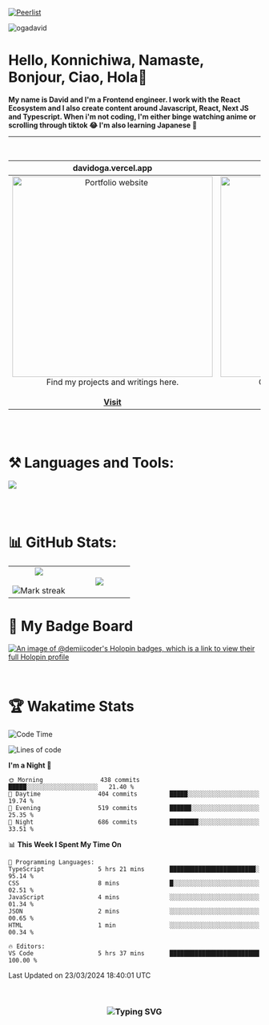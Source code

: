 
[![Peerlist](https://github-readme-badge.peerlist.io/api/davidoga?style=social)](https://peerlist.io/davidoga)
<p align="left"> <img src="https://komarev.com/ghpvc/?username=ogadavid&label=Profile%20views&color=0e75b6&style=flat" alt="ogadavid" /> </p>

<h1>Hello, Konnichiwa, Namaste, Bonjour, Ciao, Hola👋</h1>
<b>My name is David and I'm a Frontend engineer. I work with the React Ecosystem and I also create content around Javascript, React, Next JS and Typescript. When i'm not coding, I'm either binge watching anime or scrolling through tiktok 😂 I'm also learning Japanese 🎌</b>
<hr />
<br />

| davidoga.vercel.app | &nbsp;&nbsp;&nbsp;&nbsp;&nbsp;&nbsp;&nbsp;&nbsp;&nbsp;&nbsp;davidoga.hashnode.dev&nbsp;&nbsp;&nbsp;&nbsp;&nbsp;&nbsp;&nbsp;&nbsp;&nbsp;
|:-:|:-:|
|<a href="https://davidoga.vercel.app/"><img src="https://github.com/OgaDavid/OgaDavid/assets/104001201/39d53f34-458f-483d-9f95-d120f2fb4350" alt="Portfolio website" width="400"></a><br />Find my projects and writings here.<br /><br /><a href="https://davidoga.vercel.app/">**Visit**</a> | <a href="https://davidoga.hashnode.dev/"><img src="https://github.com/OgaDavid/OgaDavid/assets/104001201/9d6cfd8c-3a20-4b02-a71a-581ff64ea1a4" alt="Blog" width="400"></a><br />Check out articles written by me.<br /><br /><a href="https://davidoga.hashnode.dev/">**Visit**</a> |

<br/>
<br />
<h1 align="left">⚒ Languages and Tools:</h1>
<p>
  <a href="https://skillicons.dev">
    <img src="https://skillicons.dev/icons?i=html,css,tailwind,js,ts,react,nextjs,firebase,prisma,planetscale,jest,postman,git,github,vercel,vscode,powershell,figma,vite" />
  </a>
</p>
<br/>
<br />

# 📊 GitHub Stats:

<table align="center">
<tr border="none">
<td width="50%" align="center">
  
  <img  align="center"  src="https://github-readme-stats.vercel.app/api?username=OgaDavid&theme=react&show_icons=true&count_private=true" />
  <br></br>
  <img  title="🔥 Get streak stats for your profile at git.io/streak-stats" alt="Mark streak" src="https://github-readme-streak-stats.herokuapp.com/?user=OgaDavid&theme=react&hide_border=false" /> 
</td>

<td width="50%" align="center">

  <img  align="center"  src="https://github-readme-stats.anuraghazra1.vercel.app/api/top-langs/?username=OgaDavid&theme=react&hide_border=false&no-bg=true&no-frame=true&langs_count=10"/>
  
  </td>
</tr>
</table>

# 🥇 My Badge Board

[![An image of @demiicoder's Holopin badges, which is a link to view their full Holopin profile](https://holopin.me/demiicoder)](https://holopin.io/@demiicoder)

<br/>

# 🏆 Wakatime Stats

<!--START_SECTION:waka-->
![Code Time](http://img.shields.io/badge/Code%20Time-449%20hrs%2056%20mins-blue)

![Lines of code](https://img.shields.io/badge/From%20Hello%20World%20I%27ve%20Written-1.3%20million%20lines%20of%20code-blue)

**I'm a Night 🦉** 

```text
🌞 Morning                438 commits         █████░░░░░░░░░░░░░░░░░░░░   21.40 % 
🌆 Daytime                404 commits         █████░░░░░░░░░░░░░░░░░░░░   19.74 % 
🌃 Evening                519 commits         ██████░░░░░░░░░░░░░░░░░░░   25.35 % 
🌙 Night                  686 commits         ████████░░░░░░░░░░░░░░░░░   33.51 % 
```


📊 **This Week I Spent My Time On** 

```text
💬 Programming Languages: 
TypeScript               5 hrs 21 mins       ████████████████████████░   95.14 % 
CSS                      8 mins              █░░░░░░░░░░░░░░░░░░░░░░░░   02.51 % 
JavaScript               4 mins              ░░░░░░░░░░░░░░░░░░░░░░░░░   01.34 % 
JSON                     2 mins              ░░░░░░░░░░░░░░░░░░░░░░░░░   00.65 % 
HTML                     1 min               ░░░░░░░░░░░░░░░░░░░░░░░░░   00.34 % 

🔥 Editors: 
VS Code                  5 hrs 37 mins       █████████████████████████   100.00 % 
```


 Last Updated on 23/03/2024 18:40:01 UTC
<!--END_SECTION:waka-->
<br />

<h3 align="center"><img src="https://readme-typing-svg.herokuapp.com?font=Righteous&size=25&center=true&vCenter=true&width=500&height=70&pause=1000&color=FFD500&center=true&random=false&width=900&lines=Thanks+for+viewing+my+profile+%F0%9F%94%A5;Don't+forget+to+leave+a+star+on+any+of+my+projects+%F0%9F%8C%9F;Arigato+Gozaimasu%F0%9F%99%8C%F0%9F%8F%BE" alt="Typing SVG" /></h3>

